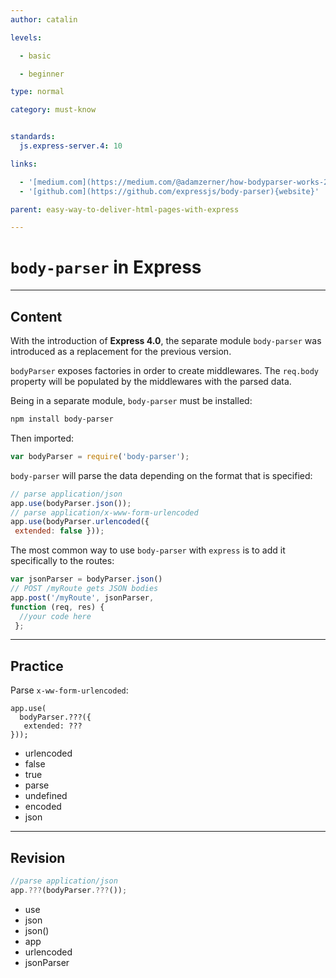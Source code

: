 ```yaml
---
author: catalin

levels:

  - basic

  - beginner

type: normal

category: must-know


standards:
  js.express-server.4: 10

links:

  - '[medium.com](https://medium.com/@adamzerner/how-bodyparser-works-247897a93b90#.34biejvm1){website}'
  - '[github.com](https://github.com/expressjs/body-parser){website}'

parent: easy-way-to-deliver-html-pages-with-express

---
```


# `body-parser` in **Express**

---
## Content

With the introduction of **Express 4.0**, the separate module `body-parser` was introduced as a replacement for the previous version.

`bodyParser` exposes factories in order to create middlewares. The `req.body` property will be populated by the middlewares with the parsed data.

Being in a separate module, `body-parser` must be installed:
```bash
npm install body-parser
```
Then imported:
```javascript
var bodyParser = require('body-parser');
```

`body-parser` will parse the data depending on the format that is specified:
```javascript
// parse application/json
app.use(bodyParser.json());
// parse application/x-www-form-urlencoded
app.use(bodyParser.urlencoded({
 extended: false }));

```
The most common way to use `body-parser` with `express` is to add it specifically to the routes:
```javascript
var jsonParser = bodyParser.json()
// POST /myRoute gets JSON bodies
app.post('/myRoute', jsonParser,
function (req, res) {
  //your code here
 };

```

---
## Practice

Parse `x-ww-form-urlencoded`:

```
app.use(
  bodyParser.???({
   extended: ???
}));
```
* urlencoded
* false
* true
* parse
* undefined
* encoded
* json

---
## Revision

```javascript
//parse application/json
app.???(bodyParser.???());
```

* use
* json
* json()
* app
* urlencoded
* jsonParser
